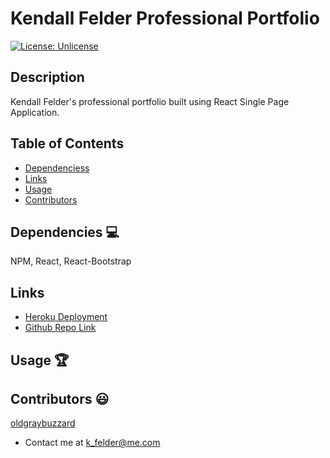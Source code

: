 # Kendall Felder Professional Portfolio

[![License: Unlicense](https://img.shields.io/badge/license-Unlicense-blue.svg)](http://unlicense.org/)
  
## Description
Kendall Felder's professional portfolio built using React Single Page Application.

## Table of Contents
* [Dependenciess](#dependencies)
* [Links](#links)
* [Usage](#usage)
* [Contributors](#contributors)




## Dependencies 💻
NPM, React, React-Bootstrap

## Links
* [Heroku Deployment](https://quiet-eyrie-45005.herokuapp.com/)
* [Github Repo Link](https://github.com/oldgraybuzzard/kendall-felder-portfolio.git)

## Usage 🏆


## Contributors 😃
[oldgraybuzzard](https://github.com/oldgraybuzzard)
* Contact me at k_felder@me.com


